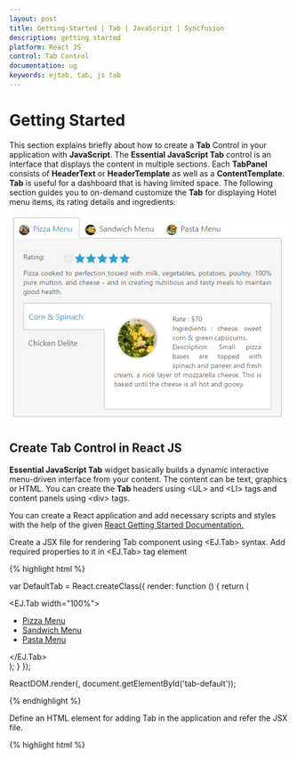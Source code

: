 ```yaml
---
layout: post
title: Getting-Started | Tab | JavaScript | Syncfusion
description: getting started 
platform: React JS
control: Tab Control
documentation: ug
keywords: ejtab, tab, js tab 
---
```


# Getting Started 

This section explains briefly about how to create a **Tab** Control in your application with **JavaScript**. The **Essential JavaScript Tab** control is an interface that displays the content in multiple sections. Each **TabPanel** consists of **HeaderText** or **HeaderTemplate** as well as a **ContentTemplate**. **Tab** is useful for a dashboard that is having limited space. The following section guides you to on-demand customize the **Tab** for displaying Hotel menu items, its rating details and ingredients.

![](Getting-Started_images/Getting-Started_img1.png) 

## Create Tab Control in React JS

**Essential JavaScript Tab** widget basically builds a dynamic interactive menu-driven interface from your content. The content can be text, graphics or HTML. You can create the **Tab** headers using &lt;UL&gt; and &lt;LI&gt; tags and content panels using &lt;div&gt; tags. 

You can create a React application and add necessary scripts and styles with the help of the given [React Getting Started Documentation.](https://help.syncfusion.com/reactjs/overview)

Create a JSX file for rendering Tab component using &lt;EJ.Tab&gt; syntax. Add required properties to it in &lt;EJ.Tab&gt; tag element

{% highlight html %}

var DefaultTab = React.createClass({
    render: function () {
        return (
            <div id="tab_default">
                <EJ.Tab width="100%">
                <ul>
						<li><a href="#pizza">Pizza Menu</a></li>
						<li><a href="#sandwich">Sandwich Menu</a></li>
						<li><a href="#pasta">Pasta Menu</a></li>
                </ul>
            </EJ.Tab>
        </div>
        );
    }
});

ReactDOM.render(<DefaultTab />, document.getElementById('tab-default'));

{% endhighlight %}

Define an HTML element for adding Tab in the application and refer the JSX file.

{% highlight html %}

<div id="tab-default"></div>
<script src="app/tab/default.js">

{% endhighlight %}

The following screen shot illustrates the **Tab** control with Header.

![](Getting-Started_images/Getting-Started_img2.png) 

## Configure Content

In this application a detailed description is provided to each item. You can specify the contents in the **Tab** section within the &lt;div&gt; element. 

{% highlight html %}

<div id="pizza" style="background-color: #F5F5F5">
     <!--Food item description-->
     <p>Pizza cooked to perfection tossed with milk, vegetables, potatoes, poultry, 100% pure mutton, and cheese - and in creating nutritious and tasty meals to maintain good health.</p>
</div>

{% endhighlight %}

You can provide more customization to the **Tab** with **rating** control as content in it for describing the item rating value. 

## Create the Rating 

The **Essential JavaScript Rating** control provides you an intuitive rating experience that allows you to select the number of stars that represents the rating. For more information about the rating please refer the following link: 

<http://help.syncfusion.com/js/rating/getting-started>

The following code example explains you the **rating** control creation. The input element is used to create the **rating** control. Render the input element as **rating** control using the input element id. The code example can be placed within the content description &lt;div&gt; element to declare the rating control and description in the **Tab** section and it can be appended with the header initialization code section &lt;div&gt; element.

{% highlight html %}

var DefaultTab = React.createClass({
    render: function () {
        return (
            <div id="tab_default">
                <EJ.Tab width="100%">
                <ul>
						<li><a href="#pizza">Pizza Menu</a></li>
						<li><a href="#sandwich">Sandwich Menu</a></li>
						<li><a href="#pasta">Pasta Menu</a></li>
                </ul>
                <div id="pizza" style="background-color: #F5F5F5">
                <p>Rating:</p>
                <!--Rating control declaration-->
                <div class="dishRating">
                <EJ.Rating value={3}></EJ.Rating>
                </div>
            <!--Food item description-->
            <p>Pizza cooked to perfection tossed with milk, vegetables, potatoes, poultry, 100% pure mutton, and cheese - and in creating nutritious and tasty meals to maintain good health.</p>
        </div>
            </EJ.Tab>
        </div>
        );
    }
});

{% endhighlight %}

To render the **rating** controls in the first **Tab** element refer the styles mentioned in the following code example.

{% highlight css %}

<style type="text/css" class="cssStyles">
    .dishRating {
        position: absolute;
        margin: -31px 0px 0px 80px;
    }        
</style>


{% endhighlight %}

The following screenshot illustrates the **Tab** content with rating control. 

![](Getting-Started_images/Getting-Started_img3.png) 

## Ajax Content Load (Load On Demand) 

You can change the contents in sub **Tab** element periodically and you are provided with a support to change the contents without any problems. To achieve the content load, use the Load on Demand concept.

In Load On-Demand, the external HTML file with the necessary details is referred in &lt;href&gt; section during **Tab** header declaration section. When you click the **Tab** header, the Ajax automatically calls the content from the external files and displays in a **Tab** content section.

### Sub Tab with Ajax Content

Each item is having a variety of options and these options are also specified in the limited space. So you can choose the **Tab** control that is used within the root **Tab** to specify more details.

The following code example illustrates to create the **Tab** control within the root **Tab** element. This HTML code is appended within the previous HTML code section. To render the child **Tab** with its header, add this code example within the first **Tab** &lt;div&gt; element.

{% highlight html %}

var DefaultTab = React.createClass({
    render: function () {
        return (
            <div id="tab_default">
                <EJ.Tab width="100%">
                <ul>
						<li><span class="cornSpinach"></span>
                        <a href="http://js.syncfusion.com/UG/Web/Tab-Content/cornSpainach.html">Corn & Spinach</a></li>
						<li><span class="chickenDelite"></span>
                        <a href="http://js.syncfusion.com/UG/Web/Tab-Content/ChickenDelite.html">Chicken Delite</a></li>
                </ul>
            </EJ.Tab>
        </div>
        );
    }
});
{% endhighlight %}

The Load On-Demand supported **HTML** file content (cornSpinach.html)

{% highlight html %}

<!DOCTYPE html>
<html xmlns="http://www.w3.org/1999/xhtml">
    <body>
        <div class="e-content">
            <img src=" http://js.syncfusion.com/demos/web/images/accordion/corn-and-spinach-05.png" alt="corn-spinach"/>
            <div class="ingredients">
                Rate    : $70<br />
                Ingredients : cheese, sweet corn &amp; green capsicums. 
                    <br />
                Description: Small pizza bases are topped with spinach and paneer and fresh cream, a nice layer of mozzarella cheese. This is baked until the cheese is all hot and gooey.                   
            </div>
        </div>
    </body>
</html>

{% endhighlight %}

The Load On Demand supported html file content (chickenDelite.html)

{% highlight html %}

<!DOCTYPE html>
<html xmlns="http://www.w3.org/1999/xhtml">
    <body>
        <div class="e-content">
            <img src="http://js.syncfusion.com/demos/web/images/accordion/chicken-delite.png" alt="chicken-delite"/>
            <div class="ingredients">
                Rate    : $100<br />
                Ingredients : cheese, chicken chunks, onions &amp; pineapple chunks.  
                <br />
                Description: This is a tasty, elegant chicken dish that is easy to prepare. 
            </div>
        </div>
    </body>
</html>

{% endhighlight %}

N> In Load On Demand, when the external files are referred from local the following error occurs.

XMLHttpRequest cannot load [http://js.syncfusion.com/UG/Web/Tab-Content/cornSpainach.html?_=1399883825133](http://js.syncfusion.com/UG/Web/Tab-Content/cornSpainach.html?_=1399883825133). No 'Access-Control-Allow-Origin' header is present on the requested resource. 

To avoid these errors, the external files are hosted in the server to run this application.

The following code example is used to position the image and content in Load On Demand.

{% highlight css %}

<style type="text/css" class="cssStyles">
   /*reuse the previous rating control style section code*/                
   .ingredients {
        height: 180px;
        margin-top: 8px;
    }
    img {           
        float: left;        
        margin: 10px 26px 5px 1px;
    }
</style>

{% endhighlight %}

At the time of Ajax call, the content fetched from external file referenced location is illustrated in the following screenshot.

![](Getting-Started_images/Getting-Started_img5.png) 

The following screenshot illustrates the First **Tab** with the sub **Tab** control using Load on Demand.

![](Getting-Started_images/Getting-Started_img6.png) 

## Orientation Change

In this application, the sub **Tab** orientation needs to be vertical. By default, **Tab** control renders in horizontal orientation. Change the orientation to vertical using the “**headerPosition**” property. The **Tab** header orientation is set as “**left**”.

The following code example is used to render the sub **Tab** element in the vertical orientation.

{% highlight js %}

var DefaultTab = React.createClass({
    render: function () {
        return (
            <div id="tab_default">
                <EJ.Tab width="100%">
                <ul>
						<li><a href="#pizza">Pizza Menu</a></li>
						<li><a href="#sandwich">Sandwich Menu</a></li>
						<li><a href="#pasta">Pasta Menu</a></li>
                </ul>
                <div id="pizza" style="background-color: #F5F5F5">
                <p>Rating:</p>
                <!--Rating control declaration-->
                <div class="dishRating">
                <EJ.Rating value={3}></EJ.Rating>
                </div>
            <!--Food item description-->
            <p>Pizza cooked to perfection tossed with milk, vegetables, potatoes, poultry, 100% pure mutton, and cheese - and in creating nutritious and tasty meals to maintain good health.</p>
            <EJ.Tab headerPosition="left" height={200} heightAdjustMode="fill">
                <ul>
                 <li><span class="cornSpinach"></span>
                    <a href="http://js.syncfusion.com/UG/Web/Tab-Content/cornSpainach.html">Corn & Spinach </a></li>
                <li><span class="chickenDelite"></span>
                    <a href="http://js.syncfusion.com/UG/Web/Tab-Content/ChickenDelite.html">Chicken Delite </a></li>
                </ul>
            </EJ.Tab>
            </div>
            </EJ.Tab>
        </div>
        );
    }
});

{% endhighlight %}

The following screenshot illustrates the sub **Tab** with vertical orientation.

![](Getting-Started_images/Getting-Started_img7.png) 

## Header Image Customization

In this application, you have to set the **Tab** header image for each Tab item to specify image in &lt;span&gt; tag element during the **Tab** header declaration time.	

The following code example is used for customizing the header image.

{% highlight css %}

<style type="text/css" class="cssStyles">
    .dish {
        display: inline-block;
        vertical-align: middle;
        margin: 0px -9px 0px 9px;            
    }
    .pizzaImg {
        background: url("http://js.syncfusion.com/UG/Web/Content/rsz_chicken-delite.png") no-repeat;
        height: 25px;
        width: 25px;
    }
    /*reuse the previous header orientation code*/                
</style>

{% endhighlight %}

The following code example is used to add the header image for the root **Tab** header element.

{% highlight html %}

<div id="dishType" style="width: 550px">
  <ul>
     <li><span class="dish pizzaImg"></span><a href="#pizza">Pizza Menu</a></li>  
     <!-- reuse the remaining tab header -->       
   </ul>
   <!-- reuse the previously defined first tab html content section-->
</div>

{% endhighlight %}

The following screenshot illustrates the **Tab** with the customized header image.

![](Getting-Started_images/Getting-Started_img8.png) 

## Configuring Contents to remaining Tab items

The second and third **Tab** contents are declared in the same method as of the first **Tab** content declaration. These **Tabs** also consist of rating and sub **Tab** controls. The sub **Tab** control contents are loaded in Load On Demand support.

The following code example can be placed within the previous image customization **HTML** code section.

{% highlight html %}

 <!--reuse the first tab header defined in previous image customization -->
 <li><span class="dish sandwichImg"></span><a href="#sandwich">Sandwich Menu</a></li>
 <li><span class="dish pastaImg"></span><a href="#pasta">Pasta Menu</a></li>

{% endhighlight %}

Add the second **Tab** contents in &lt;div&gt; element during initialization.

{% highlight html %}

        <div id="sandwich" style="background-color: #F5F5F5">
            <p>Rating:</p>
            <!--Rating control declaration-->
            <div class="dishRating"> 
                 <EJ.Rating value={3}></EJ.Rating>
            </div>
            <!--dish description-->
            <p>Sandwich cooked to perfection tossed with bread, milk, vegetables, potatoes, poultry, 100% pure mutton, and cheese - and in creating nutritious and tasty meals to maintain good health.</p>
            <!--sub Tab control, the contents loaded with load on demand-->
            <EJ.Tab id="sandwichType">
                <ul>
                    <li>
                        <a href="http://js.syncfusion.com/UG/Web/Tab-Content/gardenVeggie.html">Garden Veggie </a></li>
                    <li>
                        <a href="http://js.syncfusion.com/UG/Web/Tab-Content/chickenTikka.html">Chicken Tikka </a></li>
                    <li>
                        <a href="http://js.syncfusion.com/UG/Web/Tab-Content/paneerTikka.html">Paneer Tikka </a></li>
                </ul>
                </EJ.Tab>
            </div> 

{% endhighlight %}

Add third **Tab** contents in &lt;div&gt; element during initialization.

{% highlight html %}

        <div id="pasta" style="background-color: #F5F5F5">
            <p>Rating:</p>
            <!--Rating control declaration-->
            <div class="dishRating">
                <EJ.Rating value={3}></EJ.Rating>
            </div>
            <!--dish description-->
            <p>Pasta cooked to perfection tossed with milk, vegetables, potatoes, poultry, 100% pure mutton, and cheese - and in creating nutritious and tasty meals to maintain good health.</p>
            <!--sub Tab control, the contents loaded with load on demand-->
            <EJ.Tab id="pastaType">
                <ul>
                    <li>
                        <a href="http://js.syncfusion.com/UG/Web/Tab-Content/khemmaPasta.html">Kheema Pasta </a></li>
                    <li>
                        <a href="http://js.syncfusion.com/UG/Web/Tab-Content/tunaPasta.html">Tuna Pasta</a></li>
                    <li>
                        <a href="http://js.syncfusion.com/UG/Web/Tab-Content/channaPasta.html">Channa Pasta
                        </a></li>
                </ul>
            </EJ.Tab>
        </div>

{% endhighlight %}

Apply the following styles to the **Tab**.

{% highlight css %}

<style type="text/css" class="cssStyles">
    /*to reuse the previous style section code and following css*/        
   .sandwichImg, .pastaImg {
        height: 25px;
        width: 25px;
    }
    .sandwichImg {
        background: url("http://js.syncfusion.com/UG/Web/Content/rsz_garden-fresh.png") no-repeat;                       
    }
    .pastaImg {
        background: url("http://js.syncfusion.com/UG/Web/Content/rsz_garden-veggie.png") no-repeat;                 
    }  
</style>

{% endhighlight %}

The following screenshot illustrates you the second **Tab** contents in **Tab** and the final hotel menu with rating, description and ingredients of the item in the Tab interface.

![](Getting-Started_images/Getting-Started_img9.png) 
